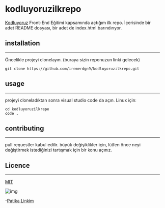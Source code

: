 # kodluyoruzilkrepo
[Kodluyoruz](kodluyoruz.org) Front-End Eğitimi kapsamında açtığım ilk repo.
İçerisinde bir adet README dosyası, bir adet de index.html barındırıyor.
## installation
***
Öncelikle projeyi clonelayın. (buraya sizin reponuzun linki gelecek)

```
git clone https://github.com/iremerdgn9/kodluyoruzilkrepo.git 
```

## usage
-------------------------------------------------------------------
projeyi cloneladıktan sonra visual studio code da açın.
Linux için:

``` 
cd kodluyoruzilkrepo
code .
```

## contributing
***
pull requestler kabul edilir. büyük değişiklikler için, lütfen önce neyi değiştirmek istediğinizi tartışmak için bir konu açınız.
## Licence
***
[MIT](https://choosealicense.com/licenses/mit/)


![img](https://i.hizliresim.com/i1e4cna.png)

-[Patika Linkim](https://app.patika.dev/iremerdgn)



